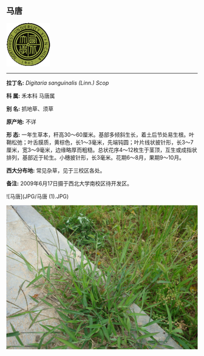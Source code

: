 ## 马唐

![西北大学校园网络植物志](JPG/nwu.gif)

---

**拉丁名:**  _Digitaria sanguinalis (Linn.) Scop_

**科 属:** 禾本科 马唐属

**别 名:** 抓地草、须草 

**原产地:** 不详

**形  态:** 一年生草本，秆高30～60厘米。基部多倾斜生长，着土后节处易生根。叶鞘松弛；叶舌膜质，黄棕色，长1～3毫米，先端钝圆；叶片线状披针形，长3～7厘米，宽3～9毫米，边缘略厚而粗糙。总状花序4～12枚生于茎顶，互生或成指状排列，基部近于轮生。小穗披针形，长3毫米。花期6～8月，果期9～10月。

**西大分布地:** 常见杂草，见于三校区各处。

**备注:** 2009年6月17日摄于西北大学南校区待开发区。

![马唐](JPG/马唐 (1).JPG) 

![马唐](JPG/马唐.JPG) 

